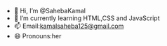 - 👋 Hi, I’m @SahebaKamal
- 🌱 I’m currently learning HTML,CSS and JavaScript
- 📫 Email:kamalsaheba125@gmail.com
- 😄 Pronouns:her
